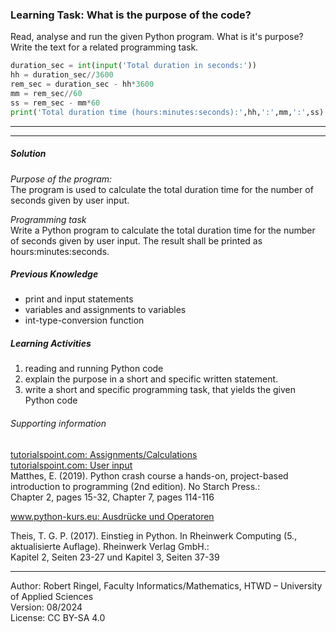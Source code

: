### Learning Task: What is the purpose of the code?

Read, analyse and run the given Python program. What is it's purpose?  
Write the text for a related programming task.

``` python
duration_sec = int(input('Total duration in seconds:'))
hh = duration_sec//3600
rem_sec = duration_sec - hh*3600
mm = rem_sec//60
ss = rem_sec - mm*60
print('Total duration time (hours:minutes:seconds):',hh,':',mm,':',ss)
```

---------------------------------------
---------------------------------------

##### Solution

*Purpose of the program:*  
The program is used to calculate the total duration time for the number of seconds given by user input.

*Programming task*  
Write a Python program to calculate the total duration time for the number of seconds given by user input.
The result shall be printed as hours:minutes:seconds.


##### Previous Knowledge

- print and input statements
- variables and assignments to variables
- int-type-conversion function

##### Learning Activities

1) reading and running Python code
2) explain the purpose in a short and specific written statement.
3) write a short and specific programming task, that yields the given Python code


###### Supporting information

[tutorialspoint.com: Assignments/Calculations](https://www.tutorialspoint.com/python/python_assignment_operators.htm)  
[tutorialspoint.com: User input](https://www.tutorialspoint.com/python/python_user_input.htm)  
Matthes, E. (2019). Python crash course a hands-on, project-based introduction to programming (2nd edition). No Starch Press.:  
Chapter 2, pages 15-32, Chapter 7, pages 114-116  

[www.python-kurs.eu: Ausdrücke und Operatoren](https://www.python-kurs.eu/python3_operatoren.php)

Theis, T. G. P. (2017). Einstieg in Python. In Rheinwerk Computing (5., aktualisierte Auflage). Rheinwerk Verlag GmbH.:   
Kapitel 2, Seiten 23-27 und Kapitel 3, Seiten 37-39

----
[//]: # "Learning objective: Understanding of variables, calculation and result printing"
[//]: # "Topic: variables, calculations, printing"
[//]: # "Complexity: 2 - normal"
[//]: # "Task type: reverse task"

Author: Robert Ringel, Faculty Informatics/Mathematics, HTWD – University of Applied Sciences  
Version: 08/2024            
License: CC BY-SA 4.0
